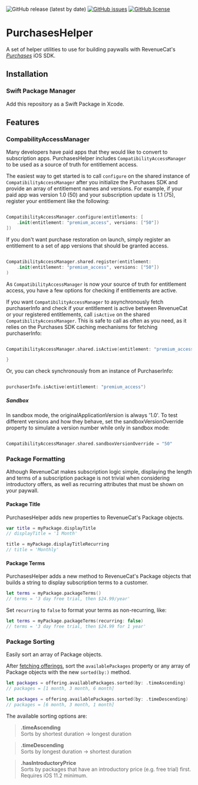 ![GitHub release (latest by date)](https://img.shields.io/github/v/release/codykerns/PurchasesHelper?color=orange&label=SPM&logo=swift&logoColor=white)
[![GitHub issues](https://img.shields.io/github/issues/codykerns/PurchasesHelper)](https://github.com/codykerns/PurchasesHelper/issues)
[![GitHub license](https://img.shields.io/github/license/codykerns/PurchasesHelper)](https://github.com/codykerns/PurchasesHelper/blob/master/LICENSE)

# PurchasesHelper

A set of helper utilities to use for building paywalls with RevenueCat's [*Purchases*](https://github.com/RevenueCat/purchases-ios) iOS SDK.

## Installation

### Swift Package Manager

Add this repository as a Swift Package in Xcode.

## Features

### CompabilityAccessManager

Many developers have paid apps that they would like to convert to subscription apps. PurchasesHelper includes `CompatibilityAccessManager` to be used as a source of truth for entitlement access. 

The easiest way to get started is to call `configure` on the shared instance of `CompatibilityAccessManager` after you initialize the Purchases SDK and provide an array of entitlement names and versions. For example, if your paid app was version 1.0 (50) and your subscription update is 1.1 (75), register your entitlement like the following:

```swift

CompatibilityAccessManager.configure(entitlements: [
    .init(entitlement: "premium_access", versions: ["50"])
])

```

If you don't want purchase restoration on launch, simply register an entitlement to a set of app versions that should be granted access. 

```swift

CompatibilityAccessManager.shared.register(entitlement:
    .init(entitlement: "premium_access", versions: ["50"])
)

```
As `CompatibilityAccessManager` is now your source of truth for entitlement access, you have a few options for checking if entitlements are active.

If you want `CompatibilityAccessManager` to asynchronously fetch purchaserInfo and check if your entitlement is active between RevenueCat or your registered entitlements, call `isActive`  on the shared `CompatibilityAccessManager`. This is safe to call as often as you need, as it relies on the Purchases SDK caching mechanisms for fetching purchaserInfo:

```swift

CompatibilityAccessManager.shared.isActive(entitlement: "premium_access") { (isActive, purchaserInfo) in

}

```

Or, you can check synchronously from an instance of PurchaserInfo:

```swift

purchaserInfo.isActive(entitlement: "premium_access")

```

##### Sandbox

In sandbox mode, the originalApplicationVersion is always '1.0'. To test different versions and how they behave, set the sandboxVersionOverride property to simulate a version number while only in sandbox mode:

```swift

CompatibilityAccessManager.shared.sandboxVersionOverride = "50"

```

### Package Formatting

Although RevenueCat makes subscription logic simple, displaying the length and terms of a subscription package is not trivial when considering introductory offers, as well as recurring attributes that must be shown on your paywall.

#### Package Title

PurchasesHelper adds new properties to RevenueCat's Package objects.

```swift
var title = myPackage.displayTitle
// displayTitle = '1 Month'

title = myPackage.displayTitleRecurring
// title = 'Monthly'
```

#### Package Terms

PurchasesHelper adds a new method to RevenueCat's Package objects that builds a string to display subscription terms to a customer.

```swift
let terms = myPackage.packageTerms()
// terms = '3 day free trial, then $24.99/year'
```

Set `recurring` to `false` to format your terms as non-recurring, like:

```swift
let terms = myPackage.packageTerms(recurring: false)
// terms = '3 day free trial, then $24.99 for 1 year'
```

### Package Sorting

Easily sort an array of Package objects.

After [fetching offerings](https://docs.revenuecat.com/docs/displaying-products#fetching-offerings), sort the `availablePackages` property or any array of Package objects with the new `sorted(by:)` method.

```swift
let packages = offering.availablePackages.sorted(by: .timeAscending)
// packages = [1 month, 3 month, 6 month]

let packages = offering.availablePackages.sorted(by: .timeDescending)
// packages = [6 month, 3 month, 1 month]
```

The available sorting options are:

> **.timeAscending**  
> Sorts by shortest duration -> longest duration

> **.timeDescending**  
> Sorts by longest duration -> shortest duration

> **.hasIntroductoryPrice**  
> Sorts by packages that have an introductory price (e.g. free trial) first. Requires iOS 11.2 minimum.

